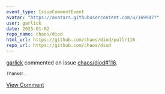 ```yaml
---
event_type: IssueCommentEvent
avatar: "https://avatars.githubusercontent.com/u/169947?"
user: garlick
date: 2025-01-02
repo_name: chaos/diod
html_url: https://github.com/chaos/diod/pull/116
repo_url: https://github.com/chaos/diod
---
```


<a href='https://github.com/garlick' target='_blank'>garlick</a> commented on issue <a href='https://github.com/chaos/diod/pull/116' target='_blank'>chaos/diod#116</a>.

<small>Thanks!...</small>

<a href='https://github.com/chaos/diod/pull/116' target='_blank'>View Comment</a>